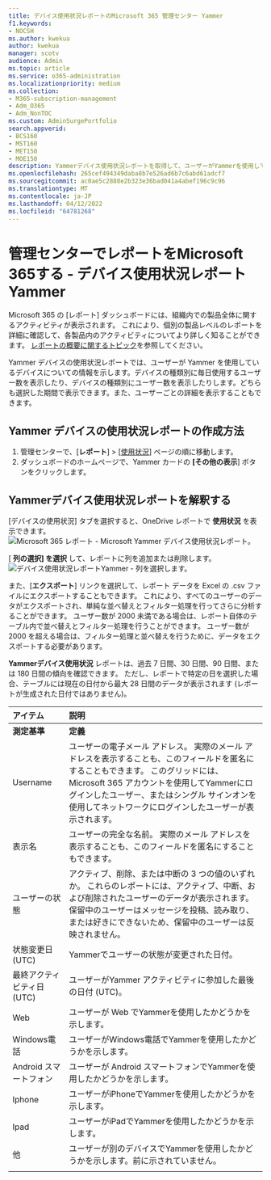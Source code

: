 ```yaml
---
title: デバイス使用状況レポートのMicrosoft 365 管理センター Yammer
f1.keywords:
- NOCSH
ms.author: kwekua
author: kwekua
manager: scotv
audience: Admin
ms.topic: article
ms.service: o365-administration
ms.localizationpriority: medium
ms.collection:
- M365-subscription-management
- Adm_O365
- Adm_NonTOC
ms.custom: AdminSurgePortfolio
search.appverid:
- BCS160
- MST160
- MET150
- MOE150
description: Yammerデバイス使用状況レポートを取得して、ユーザーがYammerを使用しているデバイスを把握します。
ms.openlocfilehash: 265cef494349daba8b7e526ad6b7c6abd61adcf7
ms.sourcegitcommit: ac0ae5c2888e2b323e36bad041a4abef196c9c96
ms.translationtype: MT
ms.contentlocale: ja-JP
ms.lasthandoff: 04/12/2022
ms.locfileid: "64781268"
---
```

# <a name="microsoft-365-reports-in-the-admin-center---yammer-device-usage-report"></a>管理センターでレポートをMicrosoft 365する - デバイス使用状況レポートYammer

Microsoft 365 の [レポート] ダッシュボードには、組織内での製品全体に関するアクティビティが表示されます。 これにより、個別の製品レベルのレポートを詳細に確認して、各製品内のアクティビティについてより詳しく知ることができます。 [レポートの概要に関するトピック](activity-reports.md)を参照してください。
  
Yammer デバイスの使用状況レポートでは、ユーザーが Yammer を使用しているデバイスについての情報を示します。デバイスの種類別に毎日使用するユーザー数を表示したり、デバイスの種類別にユーザー数を表示したりします。どちらも選択した期間で表示できます。また、ユーザーごとの詳細を表示することもできます。
 
## <a name="how-do-i-get-to-the-yammer-device-usage-report"></a>Yammer デバイスの使用状況レポートの作成方法

1. 管理センターで、[**レポート**] \> [<a href="https://go.microsoft.com/fwlink/p/?linkid=2074756" target="_blank">使用状況</a>] ページの順に移動します。 
2. ダッシュボードのホームページで、Yammer カードの **[その他の表示**] ボタンをクリックします。
  
## <a name="interpret-the-yammer-device-usage-report"></a>Yammerデバイス使用状況レポートを解釈する

[デバイスの使用状況] タブを選択すると、OneDrive レポートで **使用状況** を表示できます。<br/>![Microsoft 365 レポート - Microsoft Yammer デバイス使用状況レポート。](../../media/e21af4c0-0ad2-4485-8ab1-2f82d7dfa90e.png)

[ **列の選択] を選択** して、レポートに列を追加または削除します。  <br/> ![デバイス使用状況レポートYammer - 列を選択します。](../../media/fc1fc8db-e197-4878-85c7-7ba0d67b9379.png)

また、[**エクスポート**] リンクを選択して、レポート データを Excel の .csv ファイルにエクスポートすることもできます。 これにより、すべてのユーザーのデータがエクスポートされ、単純な並べ替えとフィルター処理を行ってさらに分析することができます。 ユーザー数が 2000 未満である場合は、レポート自体のテーブル内で並べ替えとフィルター処理を行うことができます。 ユーザー数が 2000 を超える場合は、フィルター処理と並べ替えを行うために、データをエクスポートする必要があります。 

**Yammerデバイス使用状況** レポートは、過去 7 日間、30 日間、90 日間、または 180 日間の傾向を確認できます。 ただし、レポートで特定の日を選択した場合、テーブルには現在の日付から最大 28 日間のデータが表示されます (レポートが生成された日付ではありません)。
  
|アイテム|説明|
|:-----|:-----|
|**測定基準**|**定義**|
|Username  <br/> |ユーザーの電子メール アドレス。 実際のメール アドレスを表示することも、このフィールドを匿名にすることもできます。 このグリッドには、Microsoft 365 アカウントを使用してYammerにログインしたユーザー、またはシングル サインオンを使用してネットワークにログインしたユーザーが表示されます。 <br/> |
|表示名  <br/> |ユーザーの完全な名前。 実際のメール アドレスを表示することも、このフィールドを匿名にすることもできます。  <br/> |
|ユーザーの状態  <br/> |アクティブ、削除、または中断の 3 つの値のいずれか。 これらのレポートには、アクティブ、中断、および削除されたユーザーのデータが表示されます。 保留中のユーザーはメッセージを投稿、読み取り、または好きにできないため、保留中のユーザーは反映されません。   <br/> |
|状態変更日 (UTC)  <br/> |Yammerでユーザーの状態が変更された日付。  <br/> |
|最終アクティビティ日 (UTC)  <br/> |ユーザーがYammer アクティビティに参加した最後の日付 (UTC)。  <br/> |
|Web  <br/> |ユーザーが Web でYammerを使用したかどうかを示します。  <br/> |
|Windows電話  <br/> | ユーザーがWindows電話でYammerを使用したかどうかを示します。  <br/> |
|Android スマートフォン  <br/> |ユーザーが Android スマートフォンでYammerを使用したかどうかを示します。 <br/>|
|Iphone <br/> | ユーザーがiPhoneでYammerを使用したかどうかを示します。  <br/> |
|Ipad  <br/> |ユーザーがiPadでYammerを使用したかどうかを示します。 <br/>|
|他  <br/> |ユーザーが別のデバイスでYammerを使用したかどうかを示します。前に示されていません。 <br/>|
|||